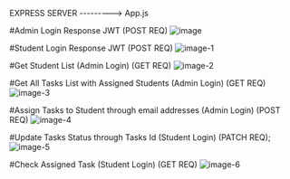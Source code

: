 EXPRESS SERVER ---------> App.js

#Admin Login Response JWT (POST REQ)
![image](https://github.com/ashu-sh/Student-management-api/assets/102554445/49712e3d-4af9-4e2f-8f90-464ac6f63bdc)

#Student Login Response JWT (POST REQ) 
![image-1](https://github.com/ashu-sh/Student-management-api/assets/102554445/105dd8f4-b74b-4c1d-b1cd-6f75907bf2d5)

#Get Student List (Admin Login) (GET REQ)
![image-2](https://github.com/ashu-sh/Student-management-api/assets/102554445/4a1b37e1-f9e8-4cad-87a4-12ab18242ff6)

#Get All Tasks List with Assigned Students (Admin Login) (GET REQ)
![image-3](https://github.com/ashu-sh/Student-management-api/assets/102554445/a1d6ea8b-1878-4674-82f7-21e85df5179a)

#Assign Tasks to Student through email addresses (Admin Login) (POST REQ)
![image-4](https://github.com/ashu-sh/Student-management-api/assets/102554445/7b222b94-ec9f-4ada-b822-a721e96173d2)

#Update Tasks Status through Tasks Id (Student Login) (PATCH REQ);
![image-5](https://github.com/ashu-sh/Student-management-api/assets/102554445/df83a25e-85d1-44a3-b9c2-2d3e6e3e479f)

#Check Assigned Task (Student Login) (GET REQ)
![image-6](https://github.com/ashu-sh/Student-management-api/assets/102554445/5ca59fbd-6da2-48e2-9bf3-5d83212e4bf6)

